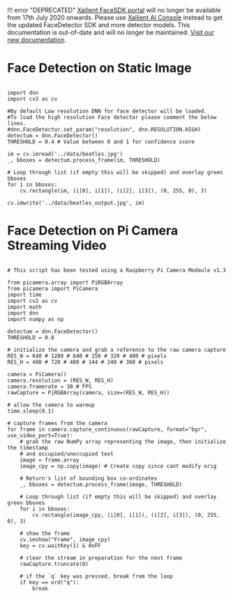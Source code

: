 !!! error "DEPRECATED"
    [Xailient FaceSDK portal](https://sdk.xailient.com) will no longer be available from 17th July 2020 onwards. Please use [Xailient AI Console](https://console.xailient.com) instead to get the updated FaceDetector SDK and more detector models.
    This documentation is out-of-date and will no longer be maintained. [Visit our new documentation](https://xailient-docs.readthedocs.org).
    
# Face Detection on Static Image

<pre><code>
import dnn
import cv2 as cv

#By default Low resolution DNN for face detector will be loaded.
#To load the high resolution Face detector please comment the below lines.
#dnn.FaceDetector.set_param("resolution", dnn.RESOLUTION.HIGH)
detectum = dnn.FaceDetector()
THRESHOLD = 0.4 # Value between 0 and 1 for confidence score

im = cv.imread('../data/beatles.jpg')
_, bboxes = detectum.process_frame(im, THRESHOLD)

# Loop through list (if empty this will be skipped) and overlay green bboxes
for i in bboxes:
    cv.rectangle(im, (i[0], i[1]), (i[2], i[3]), (0, 255, 0), 3)

cv.imwrite('../data/beatles_output.jpg', im)
</code></pre>


# Face Detection on Pi Camera Streaming Video

<pre><code>
# This script has been tested using a Raspberry Pi Camera Modeule v1.3

from picamera.array import PiRGBArray
from picamera import PiCamera
import time
import cv2 as cv
import math
import dnn
import numpy as np

detectum = dnn.FaceDetector()
THRESHOLD = 0.8
 
# initialize the camera and grab a reference to the raw camera capture
RES_W = 640 # 1280 # 640 # 256 # 320 # 480 # pixels
RES_H = 480 # 720 # 480 # 144 # 240 # 360 # pixels

camera = PiCamera()
camera.resolution = (RES_W, RES_H)
camera.framerate = 30 # FPS
rawCapture = PiRGBArray(camera, size=(RES_W, RES_H))
 
# allow the camera to warmup
time.sleep(0.1)
 
# capture frames from the camera
for frame in camera.capture_continuous(rawCapture, format="bgr", use_video_port=True):
    # grab the raw NumPy array representing the image, then initialize the timestamp
    # and occupied/unoccupied text
    image = frame.array
    image_cpy = np.copy(image) # Create copy since cant modify orig

    # Return's list of bounding box co-ordinates
    _, bboxes = detectum.process_frame(image, THRESHOLD)

    # Loop through list (if empty this will be skipped) and overlay green bboxes
    for i in bboxes:
        cv.rectangle(image_cpy, (i[0], i[1]), (i[2], i[3]), (0, 255, 0), 3)
    
    # show the frame
    cv.imshow("Frame", image_cpy)
    key = cv.waitKey(1) & 0xFF
 
    # clear the stream in preparation for the next frame
    rawCapture.truncate(0)
 
    # if the `q` key was pressed, break from the loop
    if key == ord("q"):
        break

</code></pre>